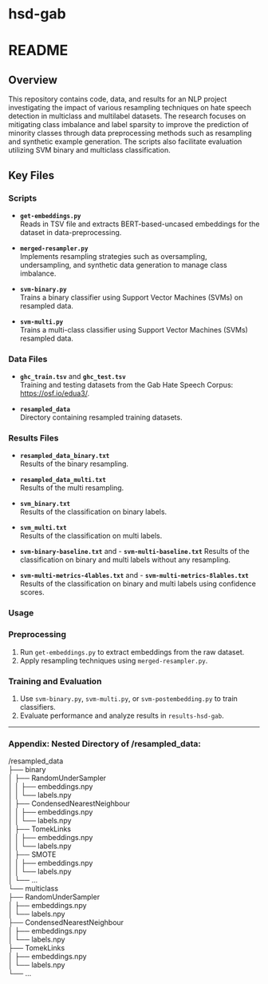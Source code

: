 # hsd-gab

# README

## Overview

This repository contains code, data, and results for an NLP project investigating the impact of various resampling techniques on hate speech detection in multiclass and multilabel datasets. The research focuses on mitigating class imbalance and label sparsity to improve the prediction of minority classes through data preprocessing methods such as resampling and synthetic example generation. The scripts also facilitate evaluation utilizing SVM binary and multiclass classification. 

## Key Files

### Scripts
- **`get-embeddings.py`**  
  Reads in TSV file and extracts BERT-based-uncased embeddings for the dataset in data-preprocessing.

- **`merged-resampler.py`**  
  Implements resampling strategies such as oversampling, undersampling, and synthetic data generation to manage class imbalance.

- **`svm-binary.py`**  
  Trains a binary classifier using Support Vector Machines (SVMs) on resampled data.

- **`svm-multi.py`**  
  Trains a multi-class classifier using Support Vector Machines (SVMs) resampled data.

### Data Files
- **`ghc_train.tsv`** and **`ghc_test.tsv`**  
  Training and testing datasets from the Gab Hate Speech Corpus: https://osf.io/edua3/. 

- **`resampled_data`**  
  Directory containing resampled training datasets.

### Results Files
- **`resampled_data_binary.txt`**  
  Results of the binary resampling.

- **`resampled_data_multi.txt`**  
  Results of the multi resampling. 

- **`svm_binary.txt`**  
  Results of the classification on binary labels. 
  
- **`svm_multi.txt`**  
  Results of the classification on multi labels.

- **`svm-binary-baseline.txt`**  and - **`svm-multi-baseline.txt`** 
  Results of the classification on binary and multi labels without any resampling.

- **`svm-multi-metrics-4lables.txt`**  and - **`svm-multi-metrics-8lables.txt`**
  Results of the classification on binary and multi labels using confidence scores. 



### Usage

### Preprocessing
1. Run `get-embeddings.py` to extract embeddings from the raw dataset.
2. Apply resampling techniques using `merged-resampler.py`.

### Training and Evaluation
1. Use `svm-binary.py`, `svm-multi.py`, or `svm-postembedding.py` to train classifiers.
2. Evaluate performance and analyze results in `results-hsd-gab`.

---
### Appendix: Nested Directory of /resampled_data:

/resampled_data</br>
├── binary</br>
│   ├── RandomUnderSampler</br>
│   │   ├── embeddings.npy</br>
│   │   └── labels.npy</br>
│   ├── CondensedNearestNeighbour</br>
│   │   ├── embeddings.npy</br>
│   │   └── labels.npy</br>
│   ├── TomekLinks</br>
│   │   ├── embeddings.npy</br>
│   │   └── labels.npy</br>
│   ├── SMOTE</br>
│   │   ├── embeddings.npy</br>
│   │   └── labels.npy</br>
│   └── ...</br>
└── multiclass</br>
    ├── RandomUnderSampler</br>
    │   ├── embeddings.npy</br>
    │   └── labels.npy</br>
    ├── CondensedNearestNeighbour</br>
    │   ├── embeddings.npy</br>
    │   └── labels.npy</br>
    ├── TomekLinks</br>
    │   ├── embeddings.npy</br>
    │   └── labels.npy</br>
    └── ...</br>
